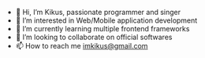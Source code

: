 - 👋 Hi, I’m Kikus, passionate programmer and singer
- 👀 I’m interested in Web/Mobile application development
- 🌱 I’m currently learning multiple frontend frameworks
- 💞️ I’m looking to collaborate on official softwares
- 📫 How to reach me imkikus@gmail.com

<!---
imkikus/imkikus is a ✨ special ✨ repository because its `README.md` (this file) appears on your GitHub profile.
You can click the Preview link to take a look at your changes.
--->
